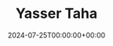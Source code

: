 ---
title: "Yasser Taha"
date: 2024-07-25T00:00:00+00:00
image: "images/team/yaser.png"
jobtitle: "CTO, Co-Founder"
linkedinurl: "https://www.linkedin.com/in/yasser-taha-ml/"
promoted: true
weight: 2
---